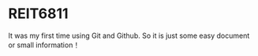 # REIT6811
It was my first time using Git and Github. So it is just some easy document or small information！

